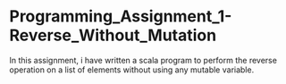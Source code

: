 # Programming_Assignment_1-Reverse_Without_Mutation

In this assignment, i have written a scala program to perform the reverse operation on a list of elements without using any mutable variable.
